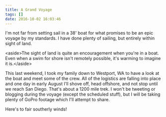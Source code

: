 ```yaml
---
title: A Grand Voyage
tags: []
date: 2016-10-02 16:03:46
---
```


I&#39;m not far from setting sail in a 38&#39; boat for what promises to be an epic voyage by my standards. I have done plenty of sailing, but entirely within sight of land.

&lt;aside&gt;The sight of land is quite an encouragement when you&#39;re in a boat. Even when a swim for shore isn&#39;t remotely possible, it&#39;s warming to imagine it is.&lt;/aside&gt;

This last weekend, I took my family down to Westport, WA to have a look at the boat and meet some of the crew. All of the logistics are falling into place and one day in early August I&#39;ll shove off, head offshore, and not stop until we reach San Diego. That&#39;s about a 1200 mile trek. I won&#39;t be tweeting or blogging during the voyage (except the scheduled stuff), but I will be taking plenty of GoPro footage which I&#39;ll attempt to share.

Here&#39;s to fair southerly winds!